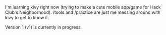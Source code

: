 I'm learning kivy right now (trying to make a cute mobile app/game for Hack Club's Neighborhood). /tools and /practice are just me messing around with kivy to get to know it.

Version 1 (v1) is currently in progress. 